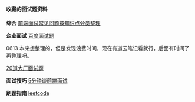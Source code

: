 #### 收藏的面试题资料
**综合**
[前端面试常见问题按知识点分类整理](https://juejin.im/entry/58abdf05da2f607e924eb9d1 "前端面试常见问题按知识点分类整理")


**企业面试**
[百度面试题](https://mp.weixin.qq.com/s/Z7Msx-GY7RqWB6nNX99y5g "百度面试题")

0613 本来想整理的，但是发现浪费时间，现在有道云笔记看就行，后面有时间了再整理吧。

[20道大厂面试题](https://juejin.im/post/5d124a12f265da1b9163a28d "20道大厂面试题")

**面试技巧**
[5分钟谈前端面试](https://mp.weixin.qq.com/s/hSD9Mr3Mt72PN5f7LnJ1Ow "5分钟谈前端面试")

**刷题指南**
[leetcode](https://leetcode.com/problemset/all/ "leetcode")